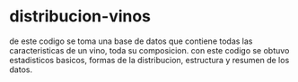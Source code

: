 # distribucion-vinos
de este codigo se toma una base de datos que contiene todas las caracteristicas de un vino, toda su composicion. con este codigo se obtuvo estadisticos basicos, formas de la distribucion, estructura y resumen de los datos.
